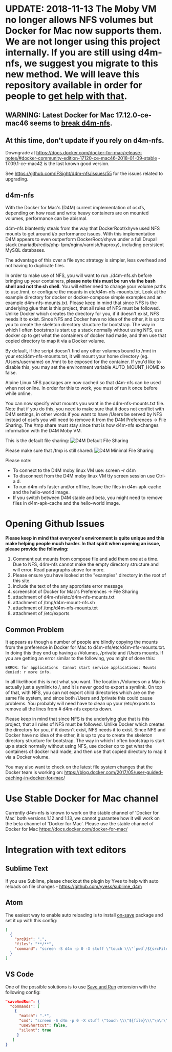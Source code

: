 # UPDATE: 2018-11-13 The Moby VM no longer allows NFS volumes but Docker for Mac now supports them. We are not longer using this project internally. If you are still using d4m-nfs, we suggest you migrate to this new method. We will leave this repository available in order for people to [get help with that](https://github.com/IFSight/d4m-nfs/issues/55#issuecomment-377884136).

## WARNING: Latest Docker for Mac 17.12.0-ce-mac46 seems to [break d4m-nfs](https://github.com/IFSight/d4m-nfs/issues/55).
## At this time, don't update if you rely on d4m-nfs.

Downgrade at https://docs.docker.com/docker-for-mac/release-notes/#docker-community-edition-17120-ce-mac46-2018-01-09-stable - 17.09.1-ce-mac42 is the last known good version.

See https://github.com/IFSight/d4m-nfs/issues/55 for the issues related to upgrading.

## d4m-nfs

With the Docker for Mac's (D4M) current implementation of osxfs, depending on how read and write heavy containers are on mounted volumes, performance can be abismal.

d4m-nfs blantently steals from the way that DockerRoot/xhyve used NFS mounts to get around i/o performance issues. With this implementation D4M appears to even outperform DockerRoot/xhyve under a full Drupal stack (mariadb/redis/php-fpm/nginx/varnish/haproxy), including persistent MySQL databases.

The advantage of this over a file sync strategy is simpler, less overhead and not having to duplicate files.

In order to make use of NFS, you will want to run ./d4m-nfs.sh before bringing up your containers, **please note this must be run via the bash shell and not the sh shell**. You will either need to change your volume paths to use /mnt, or configure the mounts in etc/d4m-nfs-mounts.txt. Look at the example directory for docker or docker-compose simple examples and an example d4m-nfs-mounts.txt. Please keep in mind that since NFS is the underlying glue that is this project, that all rules of NFS must be followed. Unlike Docker which creates the directory for you, if it doesn't exist, NFS needs it to exist. Since NFS and Docker have no idea of the other, it is up to you to create the skeleton directory structure for bootstrap.  The way in which I often bootstrap is start up a stack normally without using NFS, use docker cp to get what the containers of docker had made, and then use that copied directory to map it via a Docker volume.

By default, if the script doesn't find any other volumes bound to /mnt in your etc/d4m-nfs-mounts.txt, it will mount your home directory (eg. /Users/username) on /mnt to be exposed for the container. If you'd like to disable this, you may set the environment variable AUTO_MOUNT_HOME to false.

Alpine Linux NFS packages are now cached so that d4m-nfs can be used when not online. In order for this to work, you must of run it once before while online.

You can now specify what mounts you want in the d4m-nfs-mounts.txt file. Note that if you do this, you need to make sure that it does not conflict with D4M settings, in other words if you want to have /Users be served by NFS instead of osxfs you will need to remove it from the D4M Preferences -> File Sharing. The /tmp share must stay since that is how d4m-nfs exchanges information with the D4M Moby VM. 

This is the default file sharing:
![D4M Default File Sharing](/examples/img/d4m-default-file-sharing.png?raw=true "D4M Default File Sharing")

Please make sure that /tmp is still shared:
![D4M Minimal File Sharing](/examples/img/d4m-min-file-sharing.png?raw=true "D4M Minimal File Sharing")

Please note:
* To connect to the D4M moby linux VM use: screen -r d4m
* To disconnect from the D4M moby linux VM tty screen session use Ctrl-a d.
* To run d4m-nfs faster and/or offline, leave the files in d4m-apk-cache and the hello-world image.
* If you switch between D4M stable and beta, you might need to remove files in d4m-apk-cache and the hello-world image.

# Opening Github Issues
**Please keep in mind that everyone's environment is quite unique and this make helping people much harder. In that spirit when opening an issue, please provide the following:**

1. Comment out mounts from compose file and add them one at a time. Due to NFS, d4m-nfs cannot make the empty directory structure and will error.  Read paragraphs above for more.
2. Please ensure you have looked at the "examples" directory in the root of this site.
3. include the text of the any approriate error message
4. screenshot of Docker for Mac's Preferences -> File Sharing
5. attachment of d4m-nfs/etc/d4m-nfs-mounts.txt
6. attachment of /tmp/d4m-mount-nfs.sh
7. attachment of /tmp/d4m-nfs-mounts.txt
8. attachment of /etc/exports

## Common Problem
It appears as though a number of people are blindly copying the mounts from the preference in Docker for Mac to d4m-nfs/etc/d4m-nfs-mounts.txt. In doing this they end up having a /Volumes, /private and /Users mounts. If you are getting an error similar to the following, you might of done this:

```
ERROR: for applications  Cannot start service applications: Mounts denied: r more info.
```

In all likelihood this is not what you want. The location /Volumes on a Mac is actually just a symlink to /, and it is never good to export a symlink. On top of that, with NFS, you can not export child directories which are on the same file system, and since both /Users and /private this could cause problems. You probably will need have to clean up your /etc/exports to remove all the lines from # d4m-nfs exports down.

Please keep in mind that since NFS is the underlying glue that is this project, that all rules of NFS must be followed. Unlike Docker which creates the directory for you, if it doesn't exist, NFS needs it to exist. Since NFS and Docker have no idea of the other, it is up to you to create the skeleton directory structure for bootstrap.  The way in which I often bootstrap is start up a stack normally without using NFS, use docker cp to get what the containers of docker had made, and then use that copied directory to map it via a Docker volume.

You may also want to check on the latest file system changes that the Docker team is working on: https://blog.docker.com/2017/05/user-guided-caching-in-docker-for-mac/


# Use Stable Docker for Mac channel
Currently d4m-nfs is known to work on the stable channel of 'Docker for Mac' both versions 1.12 and 1.13, we cannot guarantee how it will work on the beta channel of 'Docker for Mac'.  Please use the stable channel of Docker for Mac https://docs.docker.com/docker-for-mac/

# Integration with text editors

## Sublime Text

If you use Sublime, please checkout the plugin by Yves to help with auto reloads on file changes - https://github.com/yvess/sublime_d4m

## Atom

The easiest way to enable auto reloading is to install [on-save](https://atom.io/packages/on-save) package and set it up with this config:

```json
[
  {
    "srcDir": ".",
    "files": "**/**",
    "command": "screen -S d4m -p 0 -X stuff \"touch \\\"`pwd`/${srcFile}\\\"\"\r"
  }
]
```


## VS Code

One of the possible solutions is to use [Save and Run](https://github.com/wk-j/vscode-save-and-run) extension with the following config:

```json
"saveAndRun": {
  "commands": [
    {
      "match": ".*",
      "cmd": "screen -S d4m -p 0 -X stuff \"touch \\\"${file}\\\"\n\r\"",
      "useShortcut": false,
      "silent": true
     }
   ]
}
```
